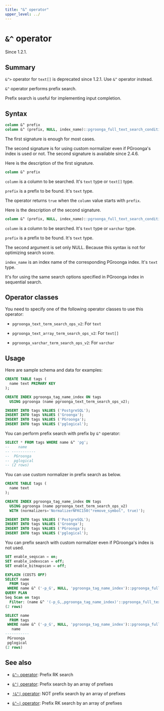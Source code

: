 ```yaml
---
title: "&^ operator"
upper_level: ../
---
```


# `&^` operator

Since 1.2.1.

## Summary

`&^>` operator for `text[]` is deprecated since 1.2.1. Use `&^` operator instead.

`&^` operator performs prefix search.

Prefix search is useful for implementing input completion.

## Syntax

```sql
column &^ prefix
column &^ (prefix, NULL, index_name)::pgroonga_full_text_search_condition
```

The first signature is enough for most cases.

The second signature is for using custom normalizer even if PGroonga's index is used or not.
The second signature is available since 2.4.6.

Here is the description of the first signature.

```sql
column &^ prefix
```

`column` is a column to be searched. It's `text` type or `text[]` type.

`prefix` is a prefix to be found. It's `text` type.

The operator returns `true` when the `column` value starts with `prefix`.

Here is the description of the second signature.

```sql
column &^ (prefix, NULL, index_name)::pgroonga_full_text_search_condition
```

`column` is a column to be searched. It's `text` type or `varchar` type.

`prefix` is a prefix to be found. It's `text` type.

The second argument is set only NULL. Because this syntax is not for optimizing search score.

`index_name` is an index name of the corresponding PGroonga index. It's `text` type.

It's for using the same search options specified in PGroonga index in sequential search.

## Operator classes

You need to specify one of the following operator classes to use this operator:

  * `pgroonga_text_term_search_ops_v2`: For `text`

  * `pgroonga_text_array_term_search_ops_v2`: For `text[]`

  * `pgroonga_varchar_term_search_ops_v2`: For `varchar`

## Usage

Here are sample schema and data for examples:

```sql
CREATE TABLE tags (
  name text PRIMARY KEY
);

CREATE INDEX pgroonga_tag_name_index ON tags
  USING pgroonga (name pgroonga_text_term_search_ops_v2);
```

```sql
INSERT INTO tags VALUES ('PostgreSQL');
INSERT INTO tags VALUES ('Groonga');
INSERT INTO tags VALUES ('PGroonga');
INSERT INTO tags VALUES ('pglogical');
```

You can perform prefix search with prefix by `&^` operator:

```sql
SELECT * FROM tags WHERE name &^ 'pg';
--    name    
-- -----------
--  PGroonga
--  pglogical
-- (2 rows)
```

You can use custom normalizer in prefix search as below.

```sql
CREATE TABLE tags (
  name text
);

CREATE INDEX pgroonga_tag_name_index ON tags
  USING pgroonga (name pgroonga_text_term_search_ops_v2)
  WITH (normalizers='NormalizerNFKC150("remove_symbol", true)');
```

```sql
INSERT INTO tags VALUES ('PostgreSQL');
INSERT INTO tags VALUES ('Groonga');
INSERT INTO tags VALUES ('PGroonga');
INSERT INTO tags VALUES ('pglogical');
```

You can prefix search with custom normalizer even if PGroonga's index is not used.

```sql
SET enable_seqscan = on;
SET enable_indexscan = off;
SET enable_bitmapscan = off;

EXPLAIN (COSTS OFF)
SELECT name
  FROM tags
 WHERE name &^ ('-p_G', NULL, 'pgroonga_tag_name_index')::pgroonga_full_text_search_condition;
QUERY PLAN
Seq Scan on tags
  Filter: (name &^ '(-p_G,,pgroonga_tag_name_index)'::pgroonga_full_text_search_condition)
(2 rows)

SELECT name
  FROM tags
 WHERE name &^ ('-p_G', NULL, 'pgroonga_tag_name_index')::pgroonga_full_text_search_condition;
   name    
-----------
 PGroonga
 pglogical
(2 rows)
```

## See also

  * [`&^~` operator][prefix-rk-search-v2]: Prefix RK search

  * [`&^|` operator][prefix-search-in-v2]: Prefix search by an array of prefixes

  * [`!&^|` operator][not-prefix-search-in-v2]: NOT prefix search by an array of prefixes

  * [`&^~|` operator][prefix-rk-search-in-v2]: Prefix RK search by an array of prefixes

[prefix-rk-search-v2]:prefix-rk-search-v2.html

[prefix-search-in-v2]:prefix-search-in-v2.html

[not-prefix-search-in-v2]:not-prefix-search-in-v2.html

[prefix-rk-search-in-v2]:prefix-rk-search-in-v2.html

